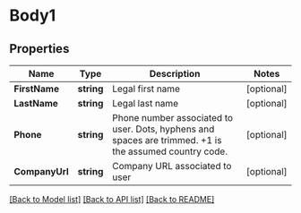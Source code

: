 # Body1

## Properties
Name | Type | Description | Notes
------------ | ------------- | ------------- | -------------
**FirstName** | **string** | Legal first name | [optional] 
**LastName** | **string** | Legal last name | [optional] 
**Phone** | **string** | Phone number associated to user. Dots, hyphens and spaces are trimmed. +1 is the assumed country code. | [optional] 
**CompanyUrl** | **string** | Company URL associated to user | [optional] 

[[Back to Model list]](../README.md#documentation-for-models) [[Back to API list]](../README.md#documentation-for-api-endpoints) [[Back to README]](../README.md)


